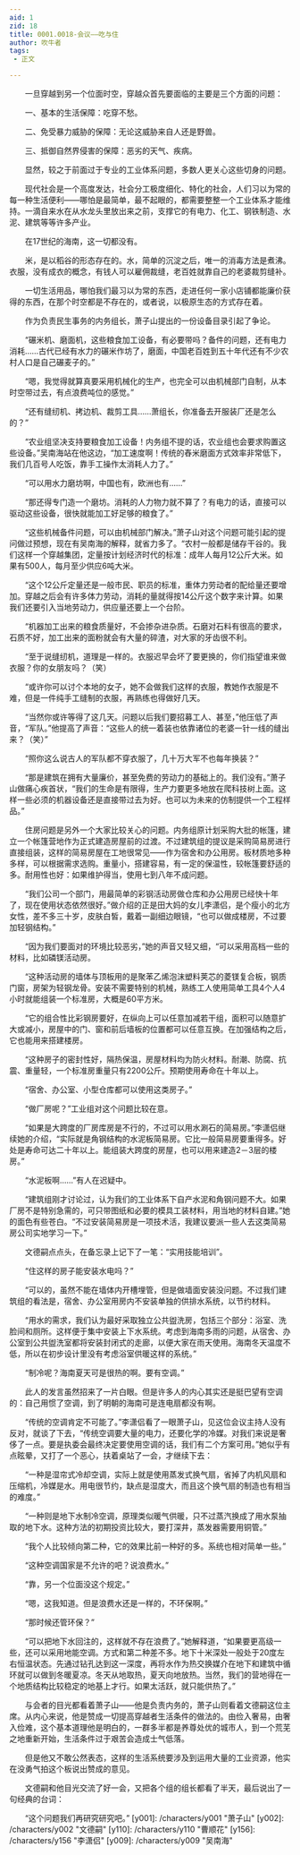 ```yaml
---
aid: 1
zid: 18
title: 0001.0018-会议——吃与住
author: 吹牛者
tags: 
 - 正文

---
```




　　一旦穿越到另一个位面时空，穿越众首先要面临的主要是三个方面的问题：

　　一、基本的生活保障：吃穿不愁。

　　二、免受暴力威胁的保障：无论这威胁来自人还是野兽。

　　三、抵御自然界侵害的保障：恶劣的天气、疾病。

　　显然，较之于前面过于专业的工业体系问题，多数人更关心这些切身的问题。

　　现代社会是一个高度发达，社会分工极度细化、特化的社会，人们习以为常的每一种生活便利——哪怕是最简单，最不起眼的，都需要整整一个工业体系才能维持。一滴自来水在从水龙头里放出来之前，支撑它的有电力、化工、钢铁制造、水泥、建筑等等许多产业。

　　在17世纪的海南，这一切都没有。

　　米，是以稻谷的形态存在的。水，简单的沉淀之后，唯一的消毒方法是煮沸。衣服，没有成衣的概念，有钱人可以雇佣裁缝，老百姓就靠自己的老婆裁剪缝补。

　　一切生活用品，哪怕我们最习以为常的东西，走进任何一家小店铺都能廉价获得的东西，在那个时空都是不存在的，或者说，以极原生态的方式存在着。

　　作为负责民生事务的内务组长，萧子山提出的一份设备目录引起了争论。

　　“碾米机、磨面机，这些粮食加工设备，有必要带吗？备件的问题，还有电力消耗……古代已经有水力的碾米作坊了，磨面，中国老百姓到五十年代还有不少农村人口是自己碾麦子的。”

　　“嗯，我觉得就算真要采用机械化的生产，也完全可以由机械部门自制，从本时空带过去，有点浪费吨位的感觉。”

　　“还有缝纫机、拷边机、裁剪工具……萧组长，你准备去开服装厂还是怎么的？”

　　“农业组坚决支持要粮食加工设备！内务组不提的话，农业组也会要求购置这些设备。”吴南海站在他这边，“加工速度啊！传统的舂米磨面方式效率非常低下，我们几百号人吃饭，靠手工操作太消耗人力了。”

　　“可以用水力磨坊啊，中国也有，欧洲也有……”

　　“那还得专门造一个磨坊。消耗的人力物力就不算了？有电力的话，直接可以驱动这些设备，很快就能加工好足够的粮食了。”

　　“这些机械备件问题，可以由机械部门解决。”萧子山对这个问题可能引起的提问做过预想，现在有吴南海的解释，就省力多了。“农村一般都是储存干谷的。我们这样一个穿越集团，定量按计划经济时代的标准：成年人每月12公斤大米。如果有500人，每月至少供应6吨大米。

　　“这个12公斤定量还是一般市民、职员的标准，重体力劳动者的配给量还要增加。穿越之后会有许多体力劳动，消耗的量就得按14公斤这个数字来计算。如果我们还要引入当地劳动力，供应量还要上一个台阶。

　　“机器加工出来的粮食质量好，不会掺杂进杂质。石磨对石料有很高的要求，石质不好，加工出来的面粉就会有大量的碎渣，对大家的牙齿很不利。

　　“至于说缝纫机，道理是一样的。衣服迟早会坏了要更换的，你们指望谁来做衣服？你的女朋友吗？（笑）

　　“或许你可以讨个本地的女子，她不会做我们这样的衣服，教她作衣服是不难，但是一件纯手工缝制的衣服，再熟练也得做好几天。

　　“当然你或许等得了这几天。问题以后我们要招募工人、甚至，”他压低了声音，“军队。”他提高了声音：“这些人的统一着装也依靠诸位的老婆一针一线的缝出来？（笑）”

　　“照你这么说古人的军队都不穿衣服了，几十万大军不也每年换装？”

　　“那是建筑在拥有大量廉价，甚至免费的劳动力的基础上的。我们没有。”萧子山做痛心疾首状，“我们的生命是有限得，生产力要更多地放在爬科技树上面。这样一些必须的机器设备还是直接带过去为好。也可以为未来的仿制提供一个工程样品。”

　　住房问题是另外一个大家比较关心的问题。内务组原计划采购大批的帐篷，建立一个帐篷营地作为正式建造房屋前的过渡。不过建筑组的提议是采购简易房进行直接组装，这样的简易房屋在工地很常见——作为宿舍和办公用房。板材质地多种多样，可以根据需求选购。重量小，搭建容易，有一定的保温性，较帐篷要舒适的多。耐用性也好：如果维护得当，使用七到八年不成问题。

　　“我们公司一个部门，用最简单的彩钢活动房做仓库和办公用房已经快十年了，现在使用状态依然很好。”做介绍的正是田大妈的女儿李潇侣，是个瘦小的北方女性，差不多三十岁，皮肤白皙，戴着一副细边眼镜，“也可以做成楼房，不过要加轻钢结构。”

　　“因为我们要面对的环境比较恶劣，”她的声音又轻又细，“可以采用高档一些的材料，比如磷镁活动房。

　　“这种活动房的墙体与顶板用的是聚苯乙烯泡沫塑料荚芯的菱镁复合板，钢质门窗，房架为轻钢龙骨。安装不需要特别的机械，熟练工人使用简单工具4个人4小时就能组装一个标准房，大概是60平方米。

　　“它的组合性比彩钢房要好，在纵向上可以任意加减若干组，面积可以随意扩大或减小，房屋中的门、窗和前后墙板的位置都可以任意互换。在加强结构之后，它也能用来搭建楼房。

　　“这种房子的密封性好，隔热保温，房屋材料均为防火材料。耐潮、防腐、抗震、重量轻，一个标准房重量只有2200公斤。预期使用寿命在十年以上。

　　“宿舍、办公室、小型仓库都可以使用这类房子。”

　　“做厂房呢？”工业组对这个问题比较在意。

　　“如果是大跨度的厂房库房是不行的，不过可以用水涮石的简易房。”李潇侣继续她的介绍，“实际就是角钢结构的水泥板简易房。它比一般简易房要重得多。好处是寿命可达二十年以上。能组装大跨度的房屋，也可以用来建造2－3层的楼房。”

　　“水泥板啊……”有人在迟疑中。

　　“建筑组刚才讨论过，认为我们的工业体系下自产水泥和角钢问题不大。如果厂房不是特别急需的，可只带图纸和必要的模具工装材料，用当地的材料自建。”她的面色有些苍白。“不过安装简易房是一项技术活，我建议要派一些人去这类简易房公司实地学习一下。”

　　文德嗣点点头，在备忘录上记下了一笔：“实用技能培训”。

　　“住这样的房子能安装水电吗？”

　　“可以的，虽然不能在墙体内开槽埋管，但是做墙面安装没问题。不过我们建筑组的看法是，宿舍、办公室用房内不安装单独的供排水系统，以节约材料。

　　“用水的需求，我们认为最好采取独立公共盥洗房，包括三个部分：浴室、洗脸间和厕所。这样便于集中安装上下水系统。考虑到海南多雨的问题，从宿舍、办公室到公共盥洗室都将安装封闭式的走廊，以便大家在雨天使用。海南冬天温度不低，所以在初步设计里没有考虑浴室供暖这样的系统。”

　　“制冷呢？海南夏天可是很热的啊。要有空调。”

　　此人的发言虽然招来了一片白眼。但是许多人的内心其实还是挺巴望有空调的：自己用惯了空调，到了明朝的海南可是连电扇都没有啊。

　　“传统的空调肯定不可能了。”李潇侣看了一眼萧子山，见这位会议主持人没有反对，就谈了下去，“传统空调要大量的电力，还要化学的冷媒。对我们来说是奢侈了一点。要是执委会最终决定要使用空调的话，我们有二个方案可用。”她似乎有点眩晕，又打了一个恶心，扶着桌站了一会，才继续下去：

　　“一种是湿帘式冷却空调，实际上就是使用蒸发式换气扇，省掉了内机风扇和压缩机，冷媒是水。用电很节约，缺点是湿度大，而且这个换气扇的制造也有相当的难度。”

　　“一种则是地下水制冷空调，原理类似暖气供暖，只不过蒸汽换成了用水泵抽取的地下水。这种方法的初期投资比较大，要打深井，蒸发器需要用铜管。”

　　“我个人比较倾向第二种，它的效果比前一种好的多。系统也相对简单一些。”

　　“这种空调国家是不允许的吧？说浪费水。”

　　“靠，另一个位面没这个规定。”

　　“嗯，这我知道。但是浪费水还是一样的，不环保啊。”

　　“那时候还管环保？”

　　“可以把地下水回注的，这样就不存在浪费了。”她解释道，“如果要更高级一些，还可以采用地能空调。方式和第二种差不多。地下十米深处一般处于20度左右恒温状态。先通过钻孔达到这一深度，再将水作为热交换媒介在地下和建筑中循环就可以做到冬暖夏凉。冬天从地取热，夏天向地放热。当然，我们的营地得在一个地质结构比较稳定的地基上才行。如果太活跃，就只能供热了。”

　　与会者的目光都看着萧子山——他是负责内务的，萧子山则看着文德嗣这位主席。从内心来说，他是赞成一切提高穿越者生活条件的做法的。由俭入奢易，由奢入俭难，这个基本道理他是明白的，一群多半都是养尊处优的城市人，到一个荒芜之地重新开始，生活条件过于艰苦会造成士气低落。

　　但是他又不敢公然表态，这样的生活系统要涉及到运用大量的工业资源，他实在没勇气拍这个板说出赞成的意见。

　　文德嗣和他目光交流了好一会，又把各个组的组长都看了半天，最后说出了一句经典的台词：

　　“这个问题我们再研究研究吧。”
[y001]: /characters/y001 "萧子山"
[y002]: /characters/y002 "文德嗣"
[y110]: /characters/y110 "曹顺花"
[y156]: /characters/y156 "李潇侣"
[y009]: /characters/y009 "吴南海"


